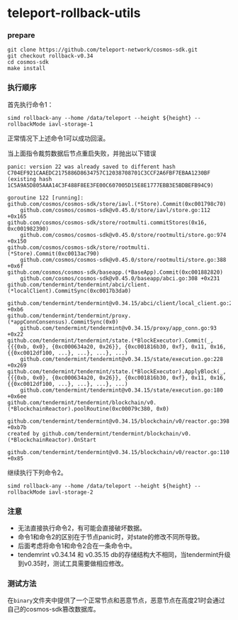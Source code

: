 # teleport-rollback-utils

### prepare
```shell
git clone https://github.com/teleport-network/cosmos-sdk.git
git checkout rollback-v0.34
cd cosmos-sdk
make install
```

### 执行顺序

首先执行命令1：
```
simd rollback-any --home /data/teleport --height ${height} --rollbackMode iavl-storage-1
```
正常情况下上述命令1可以成功回滚。

当上面指令裁剪数据后节点重启失败，并抛出以下错误

```shell
panic: version 22 was already saved to different hash C704EF921CAAEDC2175886D8634757C12038708701C3CCF2A6FBF7EBAA1230BF (existing hash 1C5A9A5D805AAA14C3F488F8EE3FE00C607005D15E8E1777EBB3E5BDBEFB94C9)

goroutine 122 [running]:
github.com/cosmos/cosmos-sdk/store/iavl.(*Store).Commit(0xc001798c70)
	github.com/cosmos/cosmos-sdk@v0.45.0/store/iavl/store.go:112 +0x165
github.com/cosmos/cosmos-sdk/store/rootmulti.commitStores(0x16, 0xc001982390)
	github.com/cosmos/cosmos-sdk@v0.45.0/store/rootmulti/store.go:974 +0x150
github.com/cosmos/cosmos-sdk/store/rootmulti.(*Store).Commit(0xc0013ac790)
	github.com/cosmos/cosmos-sdk@v0.45.0/store/rootmulti/store.go:388 +0x6f
github.com/cosmos/cosmos-sdk/baseapp.(*BaseApp).Commit(0xc001882820)
	github.com/cosmos/cosmos-sdk@v0.45.0/baseapp/abci.go:308 +0x231
github.com/tendermint/tendermint/abci/client.(*localClient).CommitSync(0xc0017b3da0)
	github.com/tendermint/tendermint@v0.34.15/abci/client/local_client.go:264 +0xb6
github.com/tendermint/tendermint/proxy.(*appConnConsensus).CommitSync(0x0)
	github.com/tendermint/tendermint@v0.34.15/proxy/app_conn.go:93 +0x22
github.com/tendermint/tendermint/state.(*BlockExecutor).Commit(_, {{{0xb, 0x0}, {0xc000634a20, 0x26}}, {0xc001816b30, 0xf}, 0x11, 0x16, {{0xc0012df100, ...}, ...}, ...}, ...)
	github.com/tendermint/tendermint@v0.34.15/state/execution.go:228 +0x269
github.com/tendermint/tendermint/state.(*BlockExecutor).ApplyBlock(_, {{{0xb, 0x0}, {0xc000634a20, 0x26}}, {0xc001816b30, 0xf}, 0x11, 0x16, {{0xc0012df100, ...}, ...}, ...}, ...)
	github.com/tendermint/tendermint@v0.34.15/state/execution.go:180 +0x6ee
github.com/tendermint/tendermint/blockchain/v0.(*BlockchainReactor).poolRoutine(0xc00079c380, 0x0)
	github.com/tendermint/tendermint@v0.34.15/blockchain/v0/reactor.go:398 +0xb7b
created by github.com/tendermint/tendermint/blockchain/v0.(*BlockchainReactor).OnStart
	github.com/tendermint/tendermint@v0.34.15/blockchain/v0/reactor.go:110 +0x85

```

继续执行下列命令2。
```shell
simd rollback-any --home /data/teleport --height ${height} --rollbackMode iavl-storage-2
```


### 注意

- 无法直接执行命令2，有可能会直接破坏数据。
- 命令1和命令2的区别在于节点panic时，对state的修改不同所导致。
- 后面考虑将命令1和命令2合在一条命令中。
- tendemrint v0.34.14 和 v0.35.15 db的存储结构大不相同，当tendermint升级到v0.35时，测试工具需要做相应修改。


### 测试方法

在`binary`文件夹中提供了一个正常节点和恶意节点，恶意节点在高度21时会通过自己的cosmos-sdk篡改数据库。
